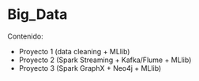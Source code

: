 # Big_Data
Contenido:

- Proyecto 1 (data cleaning + MLlib)
- Proyecto 2 (Spark Streaming + Kafka/Flume + MLlib)
- Proyecto 3 (Spark GraphX + Neo4j + MLlib)
